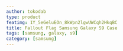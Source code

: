 ```yaml
---
author: tokodab
type: product
featimg: 1Y_5eGeluEOn_8kWpn2lgwUWCqh2HkqBC
title: Fallout Flag Samsung Galaxy S9 Case
tags: [samsung, galaxy, s9]
category: [samsung]
---
```

